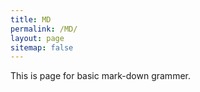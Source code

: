 ```yaml
---
title: MD
permalink: /MD/
layout: page
sitemap: false
---
```


This is page for basic mark-down grammer.
